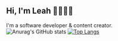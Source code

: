 ## Hi, I'm Leah 👋👩🏻‍💻
I'm a software developer & content creator.
</br>
![Anurag's GitHub stats](https://github-readme-stats.vercel.app/api?username=midoricha&show_icons=true&theme=apprentice)
[![Top Langs](https://github-readme-stats.vercel.app/api/top-langs/?username=midoricha&layout=donut)](https://github.com/anuraghazra/github-readme-stats)
<!--
**midoricha/midoricha** is a ✨ _special_ ✨ repository because its `README.md` (this file) appears on your GitHub profile.

Here are some ideas to get you started:

- 🔭 I’m currently working on ...
- 🌱 I’m currently learning ...
- 👯 I’m looking to collaborate on ...
- 🤔 I’m looking for help with ...
- 💬 Ask me about ...
- 📫 How to reach me: ...
- 😄 Pronouns: ...
- ⚡ Fun fact: ...
-->
